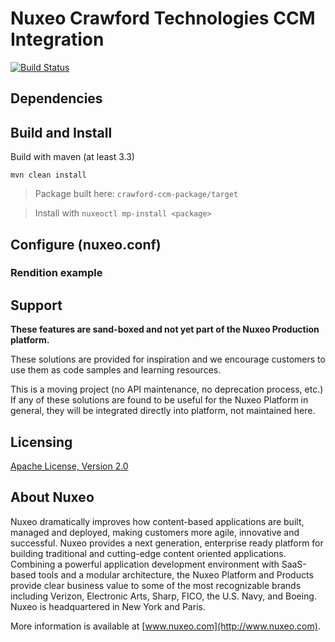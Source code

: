 # Nuxeo Crawford Technologies CCM Integration

[![Build Status](https://qa.nuxeo.org/jenkins/buildStatus/icon?job=Sandbox/sandbox_crawford-ccm-master)](https://qa.nuxeo.org/jenkins/view/Sandbox/job/Sandbox/job/sandbox_crawford-ccm-master/)

## Dependencies


## Build and Install

Build with maven (at least 3.3)

```
mvn clean install
```
> Package built here: `crawford-ccm-package/target`

> Install with `nuxeoctl mp-install <package>`

## Configure (nuxeo.conf)


### Rendition example


## Support

**These features are sand-boxed and not yet part of the Nuxeo Production platform.**

These solutions are provided for inspiration and we encourage customers to use them as code samples and learning resources.

This is a moving project (no API maintenance, no deprecation process, etc.) If any of these solutions are found to be useful for the Nuxeo Platform in general, they will be integrated directly into platform, not maintained here.

## Licensing

[Apache License, Version 2.0](http://www.apache.org/licenses/LICENSE-2.0)

## About Nuxeo

Nuxeo dramatically improves how content-based applications are built, managed and deployed, making customers more agile, innovative and successful. Nuxeo provides a next generation, enterprise ready platform for building traditional and cutting-edge content oriented applications. Combining a powerful application development environment with SaaS-based tools and a modular architecture, the Nuxeo Platform and Products provide clear business value to some of the most recognizable brands including Verizon, Electronic Arts, Sharp, FICO, the U.S. Navy, and Boeing. Nuxeo is headquartered in New York and Paris.

More information is available at [www.nuxeo.com](http://www.nuxeo.com).

